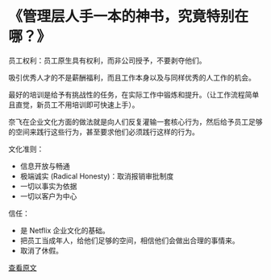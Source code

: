 # 《管理层人手一本的神书，究竟特别在哪？》

员工权利：员工原生具有权利，而非公司授予，不要剥夺他们。

吸引优秀人才的不是薪酬福利，而且工作本身以及与同样优秀的人工作的机会。

最好的培训是给予有挑战性的任务，在实际工作中锻炼和提升。（让工作流程简单且直觉，新员工不用培训即可快速上手）。

奈飞在企业文化方面的做法就是向人们反复灌输一套核心行为，然后给予员工足够的空间来践行这些行为，甚至要求他们必须践行这样的行为。

文化准则：

* 信息开放与畅通
* 极端诚实 (Radical Honesty)：取消报销审批制度
* 一切以事实为依据
* 一切以客户为中心

信任：

* 是 Netflix 企业文化的基础。
* 把员工当成年人，给他们足够的空间，相信他们会做出合理的事情来。
* 取消了休假。

[查看原文](https://mp.weixin.qq.com/s/_rgrMdwjnPiYahlQy2SVaA)

